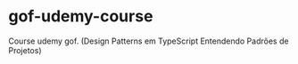 # gof-udemy-course
Course udemy gof. (Design Patterns em TypeScript Entendendo Padrões de Projetos)
